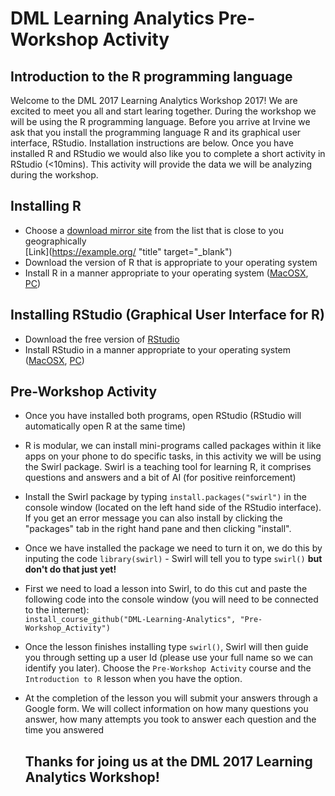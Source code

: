 # DML Learning Analytics Pre-Workshop Activity

## Introduction to the R programming language  

Welcome to the DML 2017 Learning Analytics Workshop 2017! We are excited to meet you all and start learing together. During the workshop we will be using the R programming language. Before you arrive at Irvine we ask that you install the programming language R and its graphical user interface, RStudio. Installation instructions are below. Once you have installed R and RStudio we would also like you to complete a short activity in RStudio (<10mins). This activity will provide the data we will be analyzing during the workshop.

## Installing R
* Choose a [download mirror site](https://cran.r-project.org/mirrors.html) from the list that is close to you geographically  
[Link](https://example.org/ "title" target="_blank")
* Download the version of R that is appropriate to your operating system
* Install R in a manner appropriate to your operating system ([MacOSX](https://youtu.be/Ywj6yNfc5nM), [PC](https://youtu.be/5ZbjUEg4a1g))

## Installing RStudio (Graphical User Interface for R)
* Download the free version of [RStudio](https://www.rstudio.com/products/rstudio/download/)
* Install RStudio in a manner appropriate to your operating system ([MacOSX](https://youtu.be/Ywj6yNfc5nM), [PC](https://youtu.be/5ZbjUEg4a1g))

## Pre-Workshop Activity
* Once you have installed both programs, open RStudio (RStudio will automatically open R at the same time)
* R is modular, we can install mini-programs called packages within it like apps on your phone to do specific tasks, in this activity we will be using the Swirl package. Swirl is a teaching tool for learning R, it comprises questions and answers and a bit of AI (for positive reinforcement)
* Install the Swirl package by typing `install.packages("swirl")` in the console window (located on the left hand side of the RStudio interface). If you get an error message you can also install by clicking the "packages" tab in the right hand pane and then clicking "install".
* Once we have installed the package we need to turn it on, we do this by inputing the code `library(swirl)` - Swirl will tell you to type `swirl()` **but don't do that just yet!**
* First we need to load a lesson into Swirl, to do this cut and paste the following code into the console window (you will need to be connected to the internet):  
`install_course_github("DML-Learning-Analytics", "Pre-Workshop_Activity")`
* Once the lesson finishes installing type `swirl()`, Swirl will then guide you through setting up a user Id (please use your full name so we can identify you later). Choose the `Pre-Workshop Activity` course and the `Introduction to R` lesson when you have the option.
* At the completion of the lesson you will submit your answers through a Google form. We will collect information on how many questions you answer, how many attempts you took to answer each question and the time you answered

  ## Thanks for joing us at the DML 2017 Learning Analytics Workshop!


